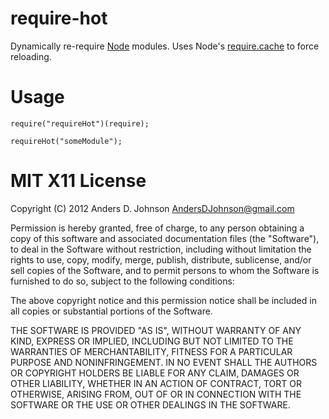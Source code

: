 # require-hot

Dynamically re-require [Node](http://nodejs.org/) modules. Uses Node's [require.cache](http://nodejs.org/api/globals.html#globals_require_cache) to force reloading.

# Usage


	require("requireHot")(require);
	
	requireHot("someModule");


# MIT X11 License

Copyright (C) 2012 Anders D. Johnson <AndersDJohnson@gmail.com>

Permission is hereby granted, free of charge, to any person obtaining a copy of this software and associated documentation files (the "Software"), to deal in the Software without restriction, including without limitation the rights to use, copy, modify, merge, publish, distribute, sublicense, and/or sell copies of the Software, and to permit persons to whom the Software is furnished to do so, subject to the following conditions:

The above copyright notice and this permission notice shall be included in all copies or substantial portions of the Software.

THE SOFTWARE IS PROVIDED "AS IS", WITHOUT WARRANTY OF ANY KIND, EXPRESS OR IMPLIED, INCLUDING BUT NOT LIMITED TO THE WARRANTIES OF MERCHANTABILITY, FITNESS FOR A PARTICULAR PURPOSE AND NONINFRINGEMENT. IN NO EVENT SHALL THE AUTHORS OR COPYRIGHT HOLDERS BE LIABLE FOR ANY CLAIM, DAMAGES OR OTHER LIABILITY, WHETHER IN AN ACTION OF CONTRACT, TORT OR OTHERWISE, ARISING FROM, OUT OF OR IN CONNECTION WITH THE SOFTWARE OR THE USE OR OTHER DEALINGS IN THE SOFTWARE.
